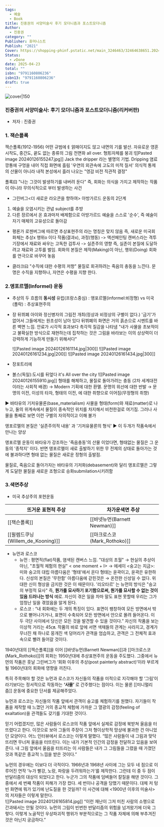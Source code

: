 ```yaml
---
tags:
  - 예술
  - Book
title: 진중권의 서양미술사 후기 모더니즘과 포스트모더니즘
Author:
  - 진중권
category: ""
Publisher: 휴머니스트
Publish: "2021"
Cover: https://shopping-phinf.pstatic.net/main_3246463/32464638651.20240817091301.jpg
Status:
  - ✔️Done
date: 2025-04-23
total: ""
isbn: "9791160806236"
isbn13: "9791160806236"
draft: true
---
```


![cover|150](https://shopping-phinf.pstatic.net/main_3246463/32464638651.20240817091301.jpg)
###  진중권의 서양미술사: 후기 모더니즘과 포스트모더니즘(리커버판)    
- 저자 : 진중권
### 1. 잭슨폴록
잭슨폴록(1912-1956)
어떤 규범에ㅔ 얽매이지도 않고 내면의 기를 발산. 자유로운 영혼
시작도, 중간도, 끝도 없는 종류의 그림
전면화 all over. 형形자체를 붕괴
![[Pasted image 20240126155247.jpg]]
Jack the dripper 라는 별명의 기법. Dripping 염료 깡통에 구멍을 내어 직접 화면에 흘림
'우연의 외관속에 고도의 미적 질서'
의식적 통제의 산물이 아니라 내적 본성에서 흘러 나오는 "영감 비전 직관적 결정"

폴록曰 "나는 그것이 발생하기를 내버려 둔다"
즉, 회화는 의식을 가지고 제작하는 작품이 아니라 무의식적으로 부터 발생하는 사건

- 그린버그<더 새로운 라오콘을 향하여>
아방가르드 운동의 2단계 
1) 예술을 오염시키는 관념 subject를 추방
2) 다른 장르에서 온 효과마저 배제함으로 아방가르드 예술을 스스로 '순수', 즉 예술이 자기 매체의 고유성으로 돌아감

- 평론가 로젠버그에 따르면 추상표현주의 라는 명칭은 맞지 않음
즉, 새로운 미국회화체는 추상x 행위o 이다
작품(결과x), 과정(행동) -> 액션페인팅
캔버스라는 격투기장에서 재료와 싸우는 고독한 검투사 -> 실존주의 영향
즉, 실존이 본질에 도달하려고 재료와 고투를 벌임. 회화의 본질은 제작(Making)이 아닌, 행위(Doing)
	회화를 연극으로 바꾸어 놓음

- 클라크曰 "수직에 대한 수평의 저항"
물질로 회귀하려는 죽음의 충동을 느낀다. 
문명은 수직을 지향하나, 자연은 수평을 지향 한다.

### 2.앵포르멜(Informel) 운동
- 추상의 두 흐름의 **동시성**
	유럽(프랑스중심) : 앵포르멜(informel:비정형)
	vs
	미국(폴락) : 추상표현주의
- 장 뒤뷔폐
	아이와 정신병자의 그림전 개최(정상과 비정상의 구별이 없다.) '금기'가 없어서 그들에게는 원초성이 남아 있다
	뒤뷔폐의 화면은 거의 흙손으로 시멘트를 바른 벽면 느낌. 안료가 시각적 효과보다 촉각적 질감을 나타냄
	"내가 사물을 초보적이고 불확실한 방식으로 재현하는데 집착하는 것은 그림을 바라보는 이의 상상력이 더 강력하게 기능하게 만들기 위해서다"
	
	![[Pasted image 20240126161114.jpg|300]]  ![[Pasted image 20240126161234.jpg|200]] ![[Pasted image 20240126161434.jpg|300]]

- 장포트리에
- 볼스(독일):도시를 뒤엎다 it's All over the city
![[Pasted image 20240126155910.jpg]]
형태를 해체하고, 물질로 돌아가려는 충동 (2차 세계대전이라는 사회적 배경)
→ Modern 기획에 대한 환멸. 문명의 위선에 대한 반발 → 문명의 이전, 이성의 타자, 형태의 이전, 에 대한 취향으로 이어짐(무정형의 취향)

▶ 바타유의 기저유물론(base_materialism) 사물을 형태(form)와 재료(matter)로 나누고, 둘의 위계속에서 물질이 종속적인 위치를 차지해서 비천한걸로 여기짐. 그러나 사물을 통째로 보면 이런 구별의 자의적이고 이해 불가

앵포르멜의 본질은 '실존주의적 내용' 과 '기저유물론의 형식' ▶ 이 두개가 작품속에서 만나는 양상

앵포르멜 운동이 바타유가 강조하는 '죽음충동'의 산물 이었다면, 형태없는 물질은 그 운동의 '종착지' 이다.
반면 앵포르멜이 새로 출발하기 위한 무 전제의 상태로 돌아가는 것에 불과하다면 형태 없는 물질은 새로운 정형의 출발점.

물질로, 죽음으로 돌아가자는 바타유의 기저화(debasement)와 달리 앵포르멜은 그렇게 도달한 물질을 새로운 조형으로 승화submilation시키려함
### 3.색면추상
- 미국 추상주의 포현운동

| 뜨거운 표현적 추상 | 차가운색면 추상 |
| ---- | ---- |
| [[잭슨폴록]] | [[바넷뉴먼(Barnett Newman)]] |
| [[윌렘드쿠닝(Willem_de_Kooning)]] | [[마크로스코(Mark_Rothoko)]] |
- 뉴먼과 로스코
	- 뉴먼 : 평면적(flat)작품, 염색된 캔버스 느낌. "대상의 초월" → 현실의 추상이 아닌, "초월적 체험의 현실"
	< one moment + I> → 에세이 <숭고는 지금>: 미와 숭고의 대립
	아름다움은 '형태'에서 온다 형태는 윤곽이고, 윤곽은 유한하다. 신성의 본질은 '무한함'
	아름다움에 갇힌것은 → 온전한 신성일 수 없다.
	위대한 신이 형상을 금지한 것은 이 때문이다. 
	'리오타르' 는 뉴먼의 방식은 "숭고의 부정적 묘사"
	즉, **뭔가를 묘사하기 포기함으로써, 뭔가를 묘사할 수 없는 것이 있음 드러나는 방식**
	예로. 자신이 겪은 일을 차마 말도 표현 못할때 우리는 그가 엄청난 일을 겪었음을 알게 된다. 
	- 로스코 : “내 회화에는 두 개의 특징이 있다. 표면이 팽창하여 모든 방면에서 밖으로 뻗어나가거나, 표면이 수축되어 모든 방면에서 안으로 몰려 들어온다. 이 두 극단 사이에서 당신은 모든 것을 발견할 수 있을 것이다.” 자신의 작품을 보는 이상적 거리는 45㎝. 
		작품의 바로 앞에 서면 색채들의 관계는 사라지고, 경계가 무너진 채 하나로 뭉개진 색 덩어리가 관객을 엄습하고, 관객은 그 전체적 효과 속으로 빨려 들어갈 것이다. 

1940년대의 [[잭슨폴록]]을 이어 [[바넷뉴먼(Barnett Newman)]]과 [[마크로스코(Mark_Rothoko)]]의 회화는 1950년대에 추상표현주의 운동을 주도했다. 
그중에서 뉴먼의 작품은 훗날 그린버그가 ‘회화 이후의 추상(post painterly abstract)’이라 부르게 될 1960년대의 회화에 영향을 끼친다.  

특히 주목해야 할 것은 뉴먼과 로스코가 자신들의 작품을 미적으로 지각해야 할 ‘그림’이라기보다는 
정서적으로 작동하는 **‘사물’** 로 간주했다는 점이다. 이는 물론 [[미니멀리즘]] 운동에 중요한 단서를 제공해주었다.  

뉴먼과 로스코는 자신들의 작품 앞에서 관객이 숭고를 체험하기를 원했다. 자기들이 작품을 제작할 때 느꼈던 거의 종교적 체험에 가까운 그 열광의 감정(feeling of exaltation)을 관객들도 갖기를 기대한 것이다. 

믿기 어렵겠지만, 많은 사람들이 로스코의 작품 앞에서 실제로 감정에 북받쳐 울음을 터뜨렸다고 한다. 이것으로 보아 그들의 주장이 그저 형이상학적 망상에 불과한 건 아니었던 모양이다. 어느 인터뷰에서 로스코는 이렇게 말했다. “많은 사람들이 내 그림과 맞닥뜨리면 무너져 울음을 터뜨린다. 이는 내가 기본적 인간의 감정을 전달하고 있음을 보여준다. 
내 그림 앞에서 울음을 터뜨리는 이 사람들은 내가 그 그림들을 그렸을 때 가졌던 것과 똑같은 종교적 느낌을 받은 것이다.”  

뉴먼의 경우에는 이보다 더 극적이다. 1966년과 1968년 사이에 그는 모두 네 점으로 이루어진 연작 ‘누가 빨강, 노랑, 파랑을 두려워하는가’를 제작한다. 그런데 이 중 두 점이 반달리즘의 대상이 되었다고 한다. 누군가 그의 작품에 덤벼들어 칼질을 해댄 것이다. 
그중에서 세 번째 작품이 피해가 가장 컸다. 세 번이나 공격을 당했기 때문이다. 대체 저 텅 빈 화면에 뭐가 있기에 난도질을 한 것일까? 이 사건에 대해 <1900년 이후의 미술사>의 저자들은 이렇게 말한다.  
![[Pasted image 20240126165814.jpg]]
“이런 재난이 그저 미친 사람의 소행으로 간과돼서는 안될 것이다. 뉴먼의 그림이 빈번한 반달리즘의 위험을 넘겨왔기에 더욱 그렇다. 
이렇게 노골적인 우상파괴적 행위가 부분적으로는 그 작품 자체에 의해 부추겨진 것은 아닌지 궁금하다.”


